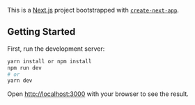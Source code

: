 This is a [Next.js](https://nextjs.org/) project bootstrapped with [`create-next-app`](https://github.com/vercel/next.js/tree/canary/packages/create-next-app).

## Getting Started

First, run the development server:

```bash
yarn install or npm install
npm run dev
# or
yarn dev
```

Open [http://localhost:3000](http://localhost:3000) with your browser to see the result.
